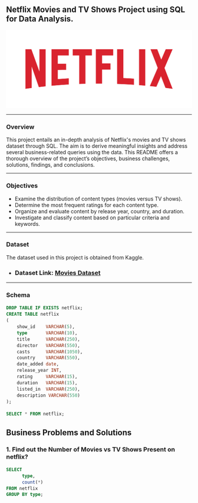 ## Netflix Movies and TV Shows Project using SQL for Data Analysis.

![](https://github.com/Rishabh45/NETFLIX_SQL_PROJECT/blob/main/Netflix_Logo.png)

---
### Overview
This project entails an in-depth analysis of Netflix's movies and TV shows dataset through SQL. The aim is to derive meaningful insights and address several business-related queries using the data. This README offers a thorough overview of the project’s objectives, business challenges, solutions, findings, and conclusions.

---
### Objectives
- Examine the distribution of content types (movies versus TV shows).
- Determine the most frequent ratings for each content type.
- Organize and evaluate content by release year, country, and duration.
- Investigate and classify content based on particular criteria and keywords.

---
### Dataset
The dataset used in this project is obtained from Kaggle.
- ### Dataset Link: [Movies Dataset](https://www.kaggle.com/datasets/shivamb/netflix-shows?resource=download)

---
### Schema
```sql
DROP TABLE IF EXISTS netflix;
CREATE TABLE netflix
(
    show_id    VARCHAR(5),
    type       VARCHAR(10),
    title      VARCHAR(250),
    director   VARCHAR(550),
    casts      VARCHAR(1050),
    country    VARCHAR(550),
    date_added date,
    release_year INT,
    rating     VARCHAR(15),
    duration   VARCHAR(15),
    listed_in  VARCHAR(250),
    description VARCHAR(550)
);

SELECT * FROM netflix;
```

## Business Problems and Solutions
### 1. Find out the Number of Movies vs TV Shows Present on netflix?
```sql
SELECT 
      type, 
	  count(*) 
FROM netflix 
GROUP BY type;
```
